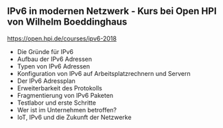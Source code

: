 ## IPv6 in modernen Netzwerk - Kurs bei Open HPI von Wilhelm Boeddinghaus

https://open.hpi.de/courses/ipv6-2018

* Die Gründe für IPv6
* Aufbau der IPv6 Adressen
* Typen von IPv6 Adressen
* Konfiguration von IPv6 auf Arbeitsplatzrechnern und Servern
* Der IPv6 Adressplan
* Erweiterbarkeit des Protokolls
* Fragmentierung von IPv6 Paketen
* Testlabor und erste Schritte
* Wer ist im Unternehmen betroffen?
* IoT, IPv6 und die Zukunft der Netzwerke
